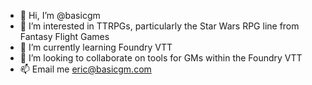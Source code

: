 - 👋 Hi, I’m @basicgm
- 👀 I’m interested in TTRPGs, particularly the Star Wars RPG line from Fantasy Flight Games
- 🌱 I’m currently learning Foundry VTT
- 💞️ I’m looking to collaborate on tools for GMs within the Foundry VTT
- 📫 Email me eric@basicgm.com

<!---
basicgm/basicgm is a ✨ special ✨ repository because its `README.md` (this file) appears on your GitHub profile.
You can click the Preview link to take a look at your changes.
--->
